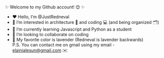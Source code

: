 ✨ Welcome to my Github account! 😊 ✨
- ❤️ Hello, I’m @JustRedneval
- 💛 I’m interested in architecture 📐 and coding 💻 (and being organized 🗂️)
- 💚 I’m currently learning Javascript and Python as a student
- 💙 I’m looking to collaborate on coding
- 💜 My favorite color is lavender (Redneval is lavender backwards)  
P.S. You can contact me on gmail using my email - elainialesun@gmail.com ✉️

<!---
JustRedneval/JustRedneval is a ✨ special ✨ repository because its `README.md` (this file) appears on your GitHub profile.
You can click the Preview link to take a look at your changes.
--->
